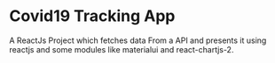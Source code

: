 # Covid19 Tracking App
A ReactJs Project which fetches data From a API and presents it using reactjs and some modules like materialui and react-chartjs-2.
